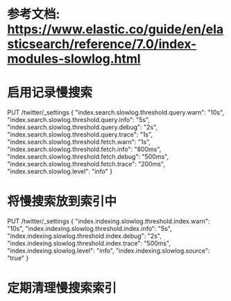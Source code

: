 # 参考文档: https://www.elastic.co/guide/en/elasticsearch/reference/7.0/index-modules-slowlog.html
# 启用记录慢搜索
PUT /twitter/_settings
{
"index.search.slowlog.threshold.query.warn": "10s",
"index.search.slowlog.threshold.query.info": "5s",
"index.search.slowlog.threshold.query.debug": "2s",
"index.search.slowlog.threshold.query.trace": "1s",
"index.search.slowlog.threshold.fetch.warn": "1s",
"index.search.slowlog.threshold.fetch.info": "800ms",
"index.search.slowlog.threshold.fetch.debug": "500ms",
"index.search.slowlog.threshold.fetch.trace": "200ms",
"index.search.slowlog.level": "info"
}


# 将慢搜索放到索引中
PUT /twitter/_settings
{
"index.indexing.slowlog.threshold.index.warn": "10s",
"index.indexing.slowlog.threshold.index.info": "5s",
"index.indexing.slowlog.threshold.index.debug": "2s",
"index.indexing.slowlog.threshold.index.trace": "500ms",
"index.indexing.slowlog.level": "info",
"index.indexing.slowlog.source": "true"
}


# 定期清理慢搜索索引